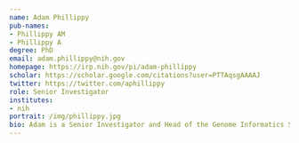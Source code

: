 ```yaml
---
name: Adam Phillippy
pub-names:
- Phillippy AM
- Phillippy A
degree: PhD
email: adam.phillippy@nih.gov
homepage: https://irp.nih.gov/pi/adam-phillippy
scholar: https://scholar.google.com/citations?user=PTTAqsgAAAAJ
twitter: https://twitter.com/aphillippy
role: Senior Investigator
institutes:
- nih
portrait: /img/phillippy.jpg
bio: Adam is a Senior Investigator and Head of the Genome Informatics Section at the National Human Genome Research Institute (NHGRI). His lab develops efficient computational methods for analyzing DNA sequencing data, including tools for genome assembly, alignment, clustering, forensics, and metagenomics. He is a co-founder of the Telomere-to-Telomere Consortium and Vertebrate Genomes Project, which seek to enable the complete and gapless assembly of human and all other vertebrate genomes. He received a B.S. in computer science from Loyola University Maryland in 2002, where he was advised by Dr. Arthur Delcher. He first worked as a bioinformatics engineer at The Institute for Genomic Research (TIGR) with Dr. Mihai Pop, and later received a Ph.D. in computer science from the University of Maryland in 2010 with Dr. Steven Salzberg. After graduate school he led a bioinformatics group at the National Bioforensics Analysis Center before joining NHGRI in 2015. In 2019, he was awarded tenure by the NIH and received the U.S. Presidential Early Career Award for Scientists and Engineers.
---
```

